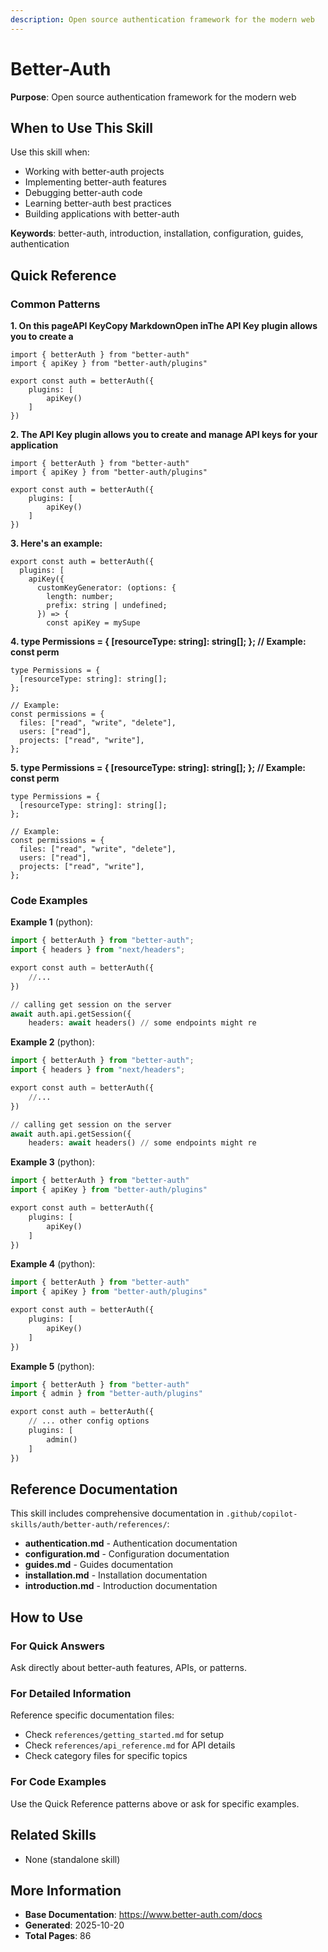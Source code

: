 ```yaml
---
description: Open source authentication framework for the modern web
---
```


# Better-Auth

**Purpose**: Open source authentication framework for the modern web

## When to Use This Skill

Use this skill when:
- Working with better-auth projects
- Implementing better-auth features
- Debugging better-auth code
- Learning better-auth best practices
- Building applications with better-auth

**Keywords**: better-auth, introduction, installation, configuration, guides, authentication

## Quick Reference

### Common Patterns

**1. On this pageAPI KeyCopy MarkdownOpen inThe API Key plugin allows you to create a**

```
import { betterAuth } from "better-auth"
import { apiKey } from "better-auth/plugins"

export const auth = betterAuth({
    plugins: [ 
        apiKey() 
    ] 
})
```

**2. The API Key plugin allows you to create and manage API keys for your application**

```
import { betterAuth } from "better-auth"
import { apiKey } from "better-auth/plugins"

export const auth = betterAuth({
    plugins: [ 
        apiKey() 
    ] 
})
```

**3. Here's an example:**

```
export const auth = betterAuth({
  plugins: [
    apiKey({
      customKeyGenerator: (options: {
        length: number;
        prefix: string | undefined;
      }) => {
        const apiKey = mySupe
```

**4. type Permissions = { [resourceType: string]: string[]; }; // Example: const perm**

```
type Permissions = {
  [resourceType: string]: string[];
};

// Example:
const permissions = {
  files: ["read", "write", "delete"],
  users: ["read"],
  projects: ["read", "write"],
};
```

**5. type Permissions = { [resourceType: string]: string[]; }; // Example: const perm**

```
type Permissions = {
  [resourceType: string]: string[];
};

// Example:
const permissions = {
  files: ["read", "write", "delete"],
  users: ["read"],
  projects: ["read", "write"],
};
```

### Code Examples

**Example 1** (python):
```python
import { betterAuth } from "better-auth";
import { headers } from "next/headers";

export const auth = betterAuth({
    //...
})

// calling get session on the server
await auth.api.getSession({
    headers: await headers() // some endpoints might re
```

**Example 2** (python):
```python
import { betterAuth } from "better-auth";
import { headers } from "next/headers";

export const auth = betterAuth({
    //...
})

// calling get session on the server
await auth.api.getSession({
    headers: await headers() // some endpoints might re
```

**Example 3** (python):
```python
import { betterAuth } from "better-auth"
import { apiKey } from "better-auth/plugins"

export const auth = betterAuth({
    plugins: [ 
        apiKey() 
    ] 
})
```

**Example 4** (python):
```python
import { betterAuth } from "better-auth"
import { apiKey } from "better-auth/plugins"

export const auth = betterAuth({
    plugins: [ 
        apiKey() 
    ] 
})
```

**Example 5** (python):
```python
import { betterAuth } from "better-auth"
import { admin } from "better-auth/plugins"

export const auth = betterAuth({
    // ... other config options
    plugins: [
        admin() 
    ]
})
```

## Reference Documentation

This skill includes comprehensive documentation in `.github/copilot-skills/auth/better-auth/references/`:

- **authentication.md** - Authentication documentation
- **configuration.md** - Configuration documentation
- **guides.md** - Guides documentation
- **installation.md** - Installation documentation
- **introduction.md** - Introduction documentation

## How to Use

### For Quick Answers
Ask directly about better-auth features, APIs, or patterns.

### For Detailed Information
Reference specific documentation files:
- Check `references/getting_started.md` for setup
- Check `references/api_reference.md` for API details
- Check category files for specific topics

### For Code Examples
Use the Quick Reference patterns above or ask for specific examples.

## Related Skills

- None (standalone skill)

## More Information

- **Base Documentation**: https://www.better-auth.com/docs
- **Generated**: 2025-10-20
- **Total Pages**: 86
